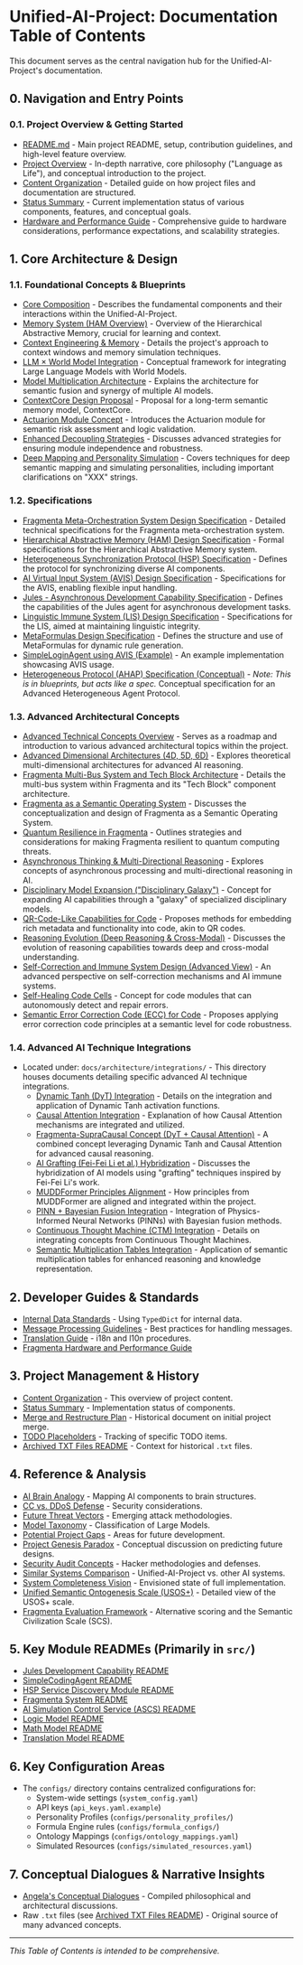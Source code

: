 # Unified-AI-Project: Documentation Table of Contents

This document serves as the central navigation hub for the Unified-AI-Project's documentation.

## 0. Navigation and Entry Points

### 0.1. Project Overview & Getting Started
*   [README.md](../../README.md) - Main project README, setup, contribution guidelines, and high-level feature overview.
*   [Project Overview](project/project_overview.md) - In-depth narrative, core philosophy ("Language as Life"), and conceptual introduction to the project.
*   [Content Organization](project/CONTENT_ORGANIZATION.md) - Detailed guide on how project files and documentation are structured.
*   [Status Summary](project/STATUS_SUMMARY.md) - Current implementation status of various components, features, and conceptual goals.
*   [Hardware and Performance Guide](guides/Fragmenta_Hardware_And_Performance_Guide.md) - Comprehensive guide to hardware considerations, performance expectations, and scalability strategies.

## 1. Core Architecture & Design

### 1.1. Foundational Concepts & Blueprints
*   [Core Composition](architecture/blueprints/Core_Composition.md) - Describes the fundamental components and their interactions within the Unified-AI-Project.
*   [Memory System (HAM Overview)](architecture/blueprints/MEMORY_SYSTEM.md) - Overview of the Hierarchical Abstractive Memory, crucial for learning and context.
*   [Context Engineering & Memory](architecture/Context_Engineering_Memory.md) - Details the project's approach to context windows and memory simulation techniques.
*   [LLM × World Model Integration](architecture/blueprints/LLM_World_Model_Integration.md) - Conceptual framework for integrating Large Language Models with World Models.
*   [Model Multiplication Architecture](architecture/blueprints/Model_Multiplication_architecture.md) - Explains the architecture for semantic fusion and synergy of multiple AI models.
*   [ContextCore Design Proposal](architecture/blueprints/ContextCore_design_proposal.md) - Proposal for a long-term semantic memory model, ContextCore.
*   [Actuarion Module Concept](architecture/blueprints/Actuarion_Module_concept.md) - Introduces the Actuarion module for semantic risk assessment and logic validation.
*   [Enhanced Decoupling Strategies](architecture/blueprints/ENHANCED_DECOUPLING_STRATEGIES.md) - Discusses advanced strategies for ensuring module independence and robustness.
*   [Deep Mapping and Personality Simulation](architecture/blueprints/DEEP_MAPPING_AND_PERSONALITY_SIMULATION.md) - Covers techniques for deep semantic mapping and simulating personalities, including important clarifications on "XXX" strings.

### 1.2. Specifications
*   [Fragmenta Meta-Orchestration System Design Specification](architecture/specifications/Fragmenta_design_spec.md) - Detailed technical specifications for the Fragmenta meta-orchestration system.
*   [Hierarchical Abstractive Memory (HAM) Design Specification](architecture/specifications/HAM_design_spec.md) - Formal specifications for the Hierarchical Abstractive Memory system.
*   [Heterogeneous Synchronization Protocol (HSP) Specification](architecture/specifications/HSP_SPECIFICATION.md) - Defines the protocol for synchronizing diverse AI components.
*   [AI Virtual Input System (AVIS) Design Specification](architecture/specifications/AI_Virtual_Input_System_spec.md) - Specifications for the AVIS, enabling flexible input handling.
*   [Jules - Asynchronous Development Capability Specification](architecture/specifications/Jules_Development_Capability_spec.md) - Defines the capabilities of the Jules agent for asynchronous development tasks.
*   [Linguistic Immune System (LIS) Design Specification](architecture/specifications/Linguistic_Immune_System_spec.md) - Specifications for the LIS, aimed at maintaining linguistic integrity.
*   [MetaFormulas Design Specification](architecture/specifications/MetaFormulas_spec.md) - Defines the structure and use of MetaFormulas for dynamic rule generation.
*   [SimpleLoginAgent using AVIS (Example)](architecture/specifications/SimpleLoginAgent_AVIS_example.md) - An example implementation showcasing AVIS usage.
*   [Heterogeneous Protocol (AHAP) Specification (Conceptual)](architecture/blueprints/Heterogeneous_Protocol_spec.md) - *Note: This is in blueprints, but acts like a spec.* Conceptual specification for an Advanced Heterogeneous Agent Protocol.

### 1.3. Advanced Architectural Concepts
*   [Advanced Technical Concepts Overview](architecture/advanced_concepts/Advanced_Technical_Concepts_Overview.md) - Serves as a roadmap and introduction to various advanced architectural topics within the project.
*   [Advanced Dimensional Architectures (4D, 5D, 6D)](architecture/advanced_concepts/Advanced_Dimensional_Architectures_overview.md) - Explores theoretical multi-dimensional architectures for advanced AI reasoning.
*   [Fragmenta Multi-Bus System and Tech Block Architecture](architecture/advanced_concepts/Fragmenta_Bus_Architecture.md) - Details the multi-bus system within Fragmenta and its "Tech Block" component architecture.
*   [Fragmenta as a Semantic Operating System](architecture/advanced_concepts/Fragmenta_Semantic_OS.md) - Discusses the conceptualization and design of Fragmenta as a Semantic Operating System.
*   [Quantum Resilience in Fragmenta](architecture/advanced_concepts/Quantum_Resilience_and_Fragmenta.md) - Outlines strategies and considerations for making Fragmenta resilient to quantum computing threats.
*   [Asynchronous Thinking & Multi-Directional Reasoning](architecture/advanced_concepts/Asynchronous_Reasoning.md) - Explores concepts of asynchronous processing and multi-directional reasoning in AI.
*   [Disciplinary Model Expansion ("Disciplinary Galaxy")](architecture/advanced_concepts/Disciplinary_Model_Expansion.md) - Concept for expanding AI capabilities through a "galaxy" of specialized disciplinary models.
*   [QR-Code-Like Capabilities for Code](architecture/advanced_concepts/QR_Code_Like_Code.md) - Proposes methods for embedding rich metadata and functionality into code, akin to QR codes.
*   [Reasoning Evolution (Deep Reasoning & Cross-Modal)](architecture/advanced_concepts/Reasoning_Evolution.md) - Discusses the evolution of reasoning capabilities towards deep and cross-modal understanding.
*   [Self-Correction and Immune System Design (Advanced View)](architecture/advanced_concepts/Self_Correction_Immune_System.md) - An advanced perspective on self-correction mechanisms and AI immune systems.
*   [Self-Healing Code Cells](architecture/advanced_concepts/Self_Healing_Code_Cells.md) - Concept for code modules that can autonomously detect and repair errors.
*   [Semantic Error Correction Code (ECC) for Code](architecture/advanced_concepts/Semantic_Error_Correction_Code.md) - Proposes applying error correction code principles at a semantic level for code robustness.

### 1.4. Advanced AI Technique Integrations
*   Located under: `docs/architecture/integrations/` - This directory houses documents detailing specific advanced AI technique integrations.
    *   [Dynamic Tanh (DyT) Integration](architecture/integrations/Dynamic_Tanh_Integration.md) - Details on the integration and application of Dynamic Tanh activation functions.
    *   [Causal Attention Integration](architecture/integrations/Causal_Attention_Integration.md) - Explanation of how Causal Attention mechanisms are integrated and utilized.
    *   [Fragmenta-SupraCausal Concept (DyT + Causal Attention)](architecture/integrations/Fragmenta_SupraCausal_Concept.md) - A combined concept leveraging Dynamic Tanh and Causal Attention for advanced causal reasoning.
    *   [AI Grafting (Fei-Fei Li et al.) Hybridization](architecture/integrations/Grafting_AI_Hybridization.md) - Discusses the hybridization of AI models using "grafting" techniques inspired by Fei-Fei Li's work.
    *   [MUDDFormer Principles Alignment](architecture/integrations/MUDDFormer_Alignment.md) - How principles from MUDDFormer are aligned and integrated within the project.
    *   [PINN + Bayesian Fusion Integration](architecture/integrations/PINN_Bayesian_Fusion.md) - Integration of Physics-Informed Neural Networks (PINNs) with Bayesian fusion methods.
    *   [Continuous Thought Machine (CTM) Integration](architecture/integrations/CTM_Integration.md) - Details on integrating concepts from Continuous Thought Machines.
    *   [Semantic Multiplication Tables Integration](architecture/integrations/Semantic_Multiplication_Tables.md) - Application of semantic multiplication tables for enhanced reasoning and knowledge representation.

## 2. Developer Guides & Standards

*   [Internal Data Standards](guides/INTERNAL_DATA_STANDARDS.md) - Using `TypedDict` for internal data.
*   [Message Processing Guidelines](guides/message_processing_guidelines.md) - Best practices for handling messages.
*   [Translation Guide](guides/TRANSLATION_GUIDE.md) - i18n and l10n procedures.
*   [Fragmenta Hardware and Performance Guide](guides/Fragmenta_Hardware_And_Performance_Guide.md)

## 3. Project Management & History

*   [Content Organization](project/CONTENT_ORGANIZATION.md) - This overview of project content.
*   [Status Summary](project/STATUS_SUMMARY.md) - Implementation status of components.
*   [Merge and Restructure Plan](project/MERGE_AND_RESTRUCTURE_PLAN.md) - Historical document on initial project merge.
*   [TODO Placeholders](project/TODO_PLACEHOLDERS.md) - Tracking of specific TODO items.
*   [Archived TXT Files README](archive/TXT_FILES_README.md) - Context for historical `.txt` files.

## 4. Reference & Analysis

*   [AI Brain Analogy](reference_and_analysis/AI_Brain_Analogy.md) - Mapping AI components to brain structures.
*   [CC vs. DDoS Defense](reference_and_analysis/CC_vs_DDoS_Defense.md) - Security considerations.
*   [Future Threat Vectors](reference_and_analysis/Future_Threat_Vectors.md) - Emerging attack methodologies.
*   [Model Taxonomy](reference_and_analysis/Model_Taxonomy.md) - Classification of Large Models.
*   [Potential Project Gaps](reference_and_analysis/Potential_Project_Gaps.md) - Areas for future development.
*   [Project Genesis Paradox](reference_and_analysis/Project_Genesis_Paradox.md) - Conceptual discussion on predicting future designs.
*   [Security Audit Concepts](reference_and_analysis/Security_Audit_Concepts.md) - Hacker methodologies and defenses.
*   [Similar Systems Comparison](reference_and_analysis/Similar_Systems_Comparison.md) - Unified-AI-Project vs. other AI systems.
*   [System Completeness Vision](reference_and_analysis/System_Completeness_Vision.md) - Envisioned state of full implementation.
*   [Unified Semantic Ontogenesis Scale (USOS+)](reference_and_analysis/Unified_Semantic_Ontogenesis_Scale_USOS_Plus.md) - Detailed view of the USOS+ scale.
*   [Fragmenta Evaluation Framework](reference_and_analysis/Fragmenta_Evaluation_Framework.md) - Alternative scoring and the Semantic Civilization Scale (SCS).

## 5. Key Module READMEs (Primarily in `src/`)

*   [Jules Development Capability README](../../src/agents/jules_dev_agent_readme.md)
*   [SimpleCodingAgent README](../../src/agents/simple_coding_agent_readme.md)
*   [HSP Service Discovery Module README](../../src/core_ai/service_discovery/README.md)
*   [Fragmenta System README](../../src/fragmenta/README.md)
*   [AI Simulation Control Service (ASCS) README](../../src/services/ai_simulation_control_service_readme.md)
*   [Logic Model README](../../src/tools/logic_model/README.md)
*   [Math Model README](../../src/tools/math_model/README.md)
*   [Translation Model README](../../src/tools/translation_model/README.md)

## 6. Key Configuration Areas

*   The `configs/` directory contains centralized configurations for:
    *   System-wide settings (`system_config.yaml`)
    *   API keys (`api_keys.yaml.example`)
    *   Personality Profiles (`configs/personality_profiles/`)
    *   Formula Engine rules (`configs/formula_configs/`)
    *   Ontology Mappings (`configs/ontology_mappings.yaml`)
    *   Simulated Resources (`configs/simulated_resources.yaml`)

## 7. Conceptual Dialogues & Narrative Insights

*   [Angela's Conceptual Dialogues](conceptual_dialogues/angela_conversations.md) - Compiled philosophical and architectural discussions.
*   Raw `.txt` files (see [Archived TXT Files README](archive/TXT_FILES_README.md)) - Original source of many advanced concepts.

---
*This Table of Contents is intended to be comprehensive.*
